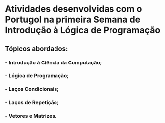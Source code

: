 # Atividades desenvolvidas com o Portugol na primeira Semana de Introdução à Lógica de Programação

## Tópicos abordados:

### - Introdução à Ciência da Computação;
### - Lógica de Programação;
### - Laços Condicionais;
### - Laços de Repetição;
### - Vetores e Matrizes.

